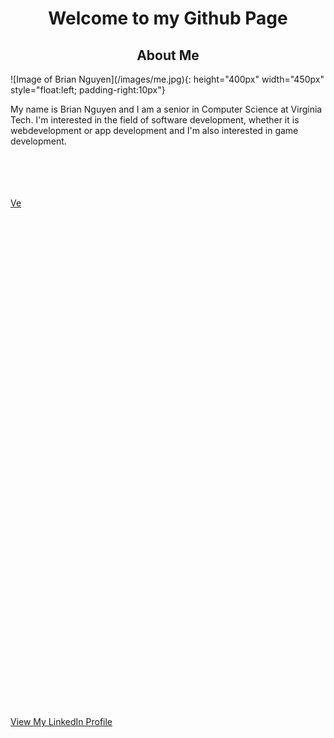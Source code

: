 <h1 align="center">Welcome to my Github Page</h1>



<h2 align="center">About Me</h2>
![Image of Brian Nguyen](/images/me.jpg){: height="400px" width="450px" style="float:left; padding-right:10px"}
<p font-size="1.5em">My name is Brian Nguyen and I am a senior in Computer Science at Virginia Tech. I'm interested in the field of software development, whether it is webdevelopment or app development and I'm also interested in game development.</p>
<br><br>
<br><br>
<a href="#link">Ve</a>
<br><br>
<br><br>
<br><br>
<br><br>
<br><br>
<br><br>
<br><br>
<br><br>
<br><br>
<br><br>
<br><br>
<br><br>
<br><br>
<br><br>
<br><br>
<br><br>
<br><br>
<br><br>
<br><br>
<br><br>
<br><br>
<br><br>
<br><br>
<br><br>
  
  <a id="link" href="https://www.linkedin.com/in/brian-nguyen-2000/">View My LinkedIn Profile</a>

